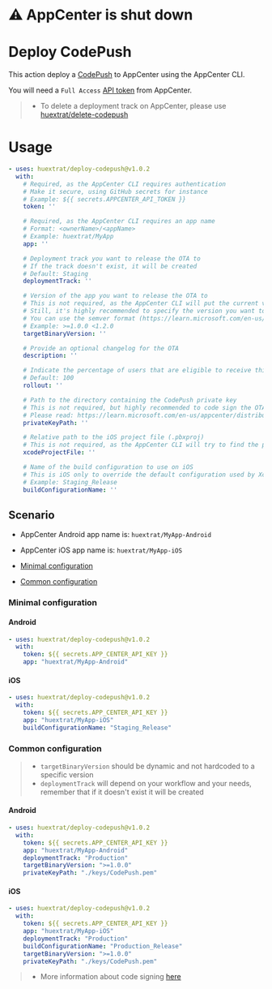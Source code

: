 # ⚠️ AppCenter is shut down

# Deploy CodePush

This action deploy a [CodePush](https://learn.microsoft.com/en-us/appcenter/distribution/codepush/) to AppCenter using the AppCenter CLI.

You will need a `Full Access` [API token](https://learn.microsoft.com/en-us/appcenter/api-docs/#creating-an-app-center-user-api-token) from AppCenter.

> - To delete a deployment track on AppCenter, please use [huextrat/delete-codepush](https://github.com/marketplace/actions/delete-codepush)

# Usage

<!-- start usage -->
```yaml
- uses: huextrat/deploy-codepush@v1.0.2
  with:
    # Required, as the AppCenter CLI requires authentication
    # Make it secure, using GitHub secrets for instance
    # Example: ${{ secrets.APPCENTER_API_TOKEN }}
    token: ''

    # Required, as the AppCenter CLI requires an app name
    # Format: <ownerName>/<appName>
    # Example: huextrat/MyApp
    app: ''

    # Deployment track you want to release the OTA to
    # If the track doesn't exist, it will be created
    # Default: Staging
    deploymentTrack: ''

    # Version of the app you want to release the OTA to
    # This is not required, as the AppCenter CLI will put the current version of the app as default
    # Still, it's highly recommended to specify the version you want to release the OTA to
    # You can use the semver format (https://learn.microsoft.com/en-us/appcenter/distribution/codepush/cli#target-binary-version-parameter)
    # Example: >=1.0.0 <1.2.0
    targetBinaryVersion: ''

    # Provide an optional changelog for the OTA
    description: ''

    # Indicate the percentage of users that are eligible to receive this update
    # Default: 100
    rollout: ''

    # Path to the directory containing the CodePush private key
    # This is not required, but highly recommended to code sign the OTA
    # Please read: https://learn.microsoft.com/en-us/appcenter/distribution/codepush/cli#code-signing
    privateKeyPath: ''

    # Relative path to the iOS project file (.pbxproj)
    # This is not required, as the AppCenter CLI will try to find the project file by itself
    xcodeProjectFile: ''

    # Name of the build configuration to use on iOS
    # This is iOS only to override the default configuration used by Xcode
    # Example: Staging_Release
    buildConfigurationName: ''
```
<!-- end usage -->

## Scenario

- AppCenter Android app name is: `huextrat/MyApp-Android`
- AppCenter iOS app name is: `huextrat/MyApp-iOS`


- [Minimal configuration](#Minimal-configuration)
- [Common configuration](#Common-configuration)

### Minimal configuration

#### Android
```yaml
- uses: huextrat/deploy-codepush@v1.0.2
  with:
    token: ${{ secrets.APP_CENTER_API_KEY }}
    app: "huextrat/MyApp-Android"
```

#### iOS
```yaml
- uses: huextrat/deploy-codepush@v1.0.2
  with:
    token: ${{ secrets.APP_CENTER_API_KEY }}
    app: "huextrat/MyApp-iOS"
    buildConfigurationName: "Staging_Release"
```

### Common configuration

> - `targetBinaryVersion` should be dynamic and not hardcoded to a specific version
> - `deploymentTrack` will depend on your workflow and your needs, remember that if it doesn't exist it will be created

#### Android
```yaml
- uses: huextrat/deploy-codepush@v1.0.2
  with:
    token: ${{ secrets.APP_CENTER_API_KEY }}
    app: "huextrat/MyApp-Android"
    deploymentTrack: "Production"
    targetBinaryVersion: ">=1.0.0"
    privateKeyPath: "./keys/CodePush.pem"
```

#### iOS
```yaml
- uses: huextrat/deploy-codepush@v1.0.2
  with:
    token: ${{ secrets.APP_CENTER_API_KEY }}
    app: "huextrat/MyApp-iOS"
    deploymentTrack: "Production"
    buildConfigurationName: "Production_Release"
    targetBinaryVersion: ">=1.0.0"
    privateKeyPath: "./keys/CodePush.pem"
```

> - More information about code signing [here](https://learn.microsoft.com/en-us/appcenter/distribution/codepush/cli#code-signing)
